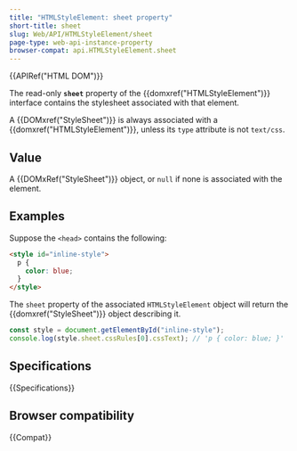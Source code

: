 ```yaml
---
title: "HTMLStyleElement: sheet property"
short-title: sheet
slug: Web/API/HTMLStyleElement/sheet
page-type: web-api-instance-property
browser-compat: api.HTMLStyleElement.sheet
---
```


{{APIRef("HTML DOM")}}

The read-only **`sheet`** property of the {{domxref("HTMLStyleElement")}} interface
contains the stylesheet associated with that element.

A {{DOMxref("StyleSheet")}} is always associated with a {{domxref("HTMLStyleElement")}}, unless its `type` attribute is not `text/css`.

## Value

A {{DOMxRef("StyleSheet")}} object, or `null` if none is associated with the element.

## Examples

Suppose the `<head>` contains the following:

```html
<style id="inline-style">
  p {
    color: blue;
  }
</style>
```

The `sheet` property of the associated `HTMLStyleElement` object will return the {{domxref("StyleSheet")}} object describing it.

```js
const style = document.getElementById("inline-style");
console.log(style.sheet.cssRules[0].cssText); // 'p { color: blue; }'
```

## Specifications

{{Specifications}}

## Browser compatibility

{{Compat}}
